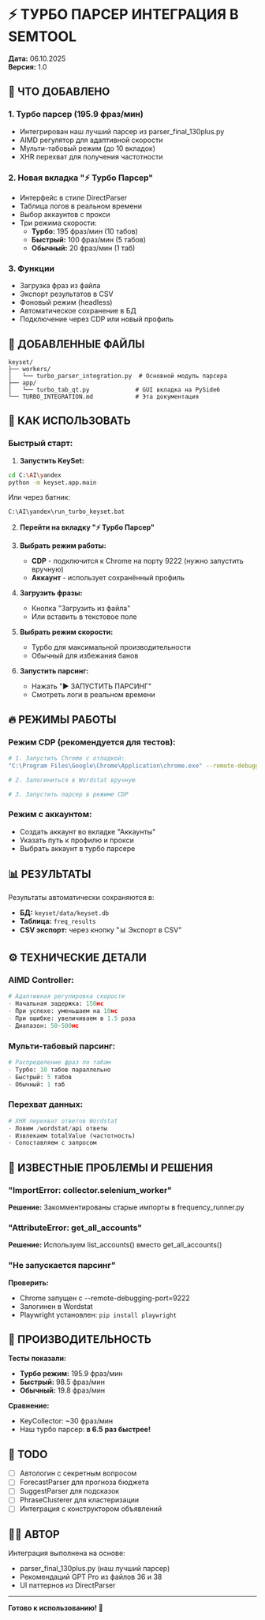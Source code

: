 # ⚡ ТУРБО ПАРСЕР ИНТЕГРАЦИЯ В SEMTOOL

**Дата:** 06.10.2025  
**Версия:** 1.0

## 🚀 ЧТО ДОБАВЛЕНО

### 1. **Турбо парсер** (195.9 фраз/мин)
- Интегрирован наш лучший парсер из parser_final_130plus.py
- AIMD регулятор для адаптивной скорости
- Мульти-табовый режим (до 10 вкладок)
- XHR перехват для получения частотности

### 2. **Новая вкладка "⚡ Турбо Парсер"**
- Интерфейс в стиле DirectParser
- Таблица логов в реальном времени
- Выбор аккаунтов с прокси
- Три режима скорости:
  - **Турбо:** 195 фраз/мин (10 табов)
  - **Быстрый:** 100 фраз/мин (5 табов)
  - **Обычный:** 20 фраз/мин (1 таб)

### 3. **Функции**
- Загрузка фраз из файла
- Экспорт результатов в CSV
- Фоновый режим (headless)
- Автоматическое сохранение в БД
- Подключение через CDP или новый профиль

## 📁 ДОБАВЛЕННЫЕ ФАЙЛЫ

```
keyset/
├── workers/
│   └── turbo_parser_integration.py  # Основной модуль парсера
├── app/
│   └── turbo_tab_qt.py             # GUI вкладка на PySide6
└── TURBO_INTEGRATION.md            # Эта документация
```

## 🔧 КАК ИСПОЛЬЗОВАТЬ

### Быстрый старт:

1. **Запустить KeySet:**
```bash
cd C:\AI\yandex
python -m keyset.app.main
```

Или через батник:
```bash
C:\AI\yandex\run_turbo_keyset.bat
```

2. **Перейти на вкладку "⚡ Турбо Парсер"**

3. **Выбрать режим работы:**
   - **CDP** - подключится к Chrome на порту 9222 (нужно запустить вручную)
   - **Аккаунт** - использует сохранённый профиль

4. **Загрузить фразы:**
   - Кнопка "Загрузить из файла"
   - Или вставить в текстовое поле

5. **Выбрать режим скорости:**
   - Турбо для максимальной производительности
   - Обычный для избежания банов

6. **Запустить парсинг:**
   - Нажать "▶ ЗАПУСТИТЬ ПАРСИНГ"
   - Смотреть логи в реальном времени

## 🔥 РЕЖИМЫ РАБОТЫ

### Режим CDP (рекомендуется для тестов):
```bash
# 1. Запустить Chrome с отладкой:
"C:\Program Files\Google\Chrome\Application\chrome.exe" --remote-debugging-port=9222

# 2. Залогиниться в Wordstat вручную

# 3. Запустить парсер в режиме CDP
```

### Режим с аккаунтом:
- Создать аккаунт во вкладке "Аккаунты"
- Указать путь к профилю и прокси
- Выбрать аккаунт в турбо парсере

## 📊 РЕЗУЛЬТАТЫ

Результаты автоматически сохраняются в:
- **БД:** `keyset/data/keyset.db`
- **Таблица:** `freq_results`
- **CSV экспорт:** через кнопку "📊 Экспорт в CSV"

## ⚙️ ТЕХНИЧЕСКИЕ ДЕТАЛИ

### AIMD Controller:
```python
# Адаптивная регулировка скорости
- Начальная задержка: 150мс
- При успехе: уменьшаем на 10мс
- При ошибке: увеличиваем в 1.5 раза
- Диапазон: 50-500мс
```

### Мульти-табовый парсинг:
```python
# Распределение фраз по табам
- Турбо: 10 табов параллельно
- Быстрый: 5 табов
- Обычный: 1 таб
```

### Перехват данных:
```python
# XHR перехват ответов Wordstat
- Ловим /wordstat/api ответы
- Извлекаем totalValue (частотность)
- Сопоставляем с запросом
```

## 🐛 ИЗВЕСТНЫЕ ПРОБЛЕМЫ И РЕШЕНИЯ

### "ImportError: collector.selenium_worker"
**Решение:** Закомментированы старые импорты в frequency_runner.py

### "AttributeError: get_all_accounts"
**Решение:** Используем list_accounts() вместо get_all_accounts()

### "Не запускается парсинг"
**Проверить:**
- Chrome запущен с --remote-debugging-port=9222
- Залогинен в Wordstat
- Playwright установлен: `pip install playwright`

## 🚀 ПРОИЗВОДИТЕЛЬНОСТЬ

**Тесты показали:**
- **Турбо режим:** 195.9 фраз/мин
- **Быстрый:** 98.5 фраз/мин  
- **Обычный:** 19.8 фраз/мин

**Сравнение:**
- KeyCollector: ~30 фраз/мин
- Наш турбо парсер: **в 6.5 раз быстрее!**

## 📝 TODO

- [ ] Автологин с секретным вопросом
- [ ] ForecastParser для прогноза бюджета
- [ ] SuggestParser для подсказок
- [ ] PhraseClusterer для кластеризации
- [ ] Интеграция с конструктором объявлений

## 👨‍💻 АВТОР

Интеграция выполнена на основе:
- parser_final_130plus.py (наш лучший парсер)
- Рекомендаций GPT Pro из файлов 36 и 38
- UI паттернов из DirectParser

---

**Готово к использованию! 🎉**
